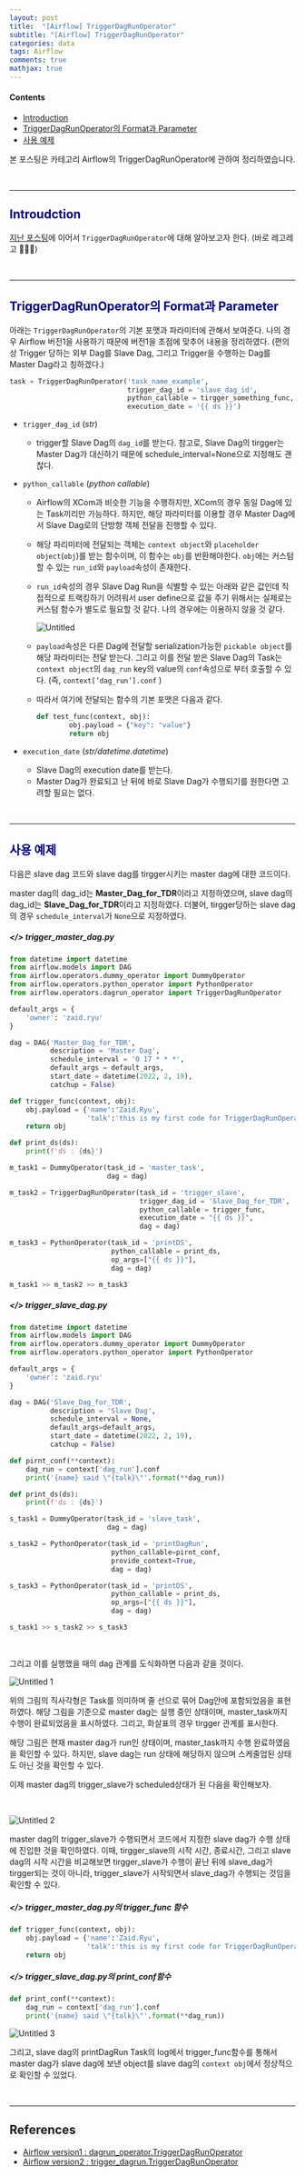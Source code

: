 ```yaml
---
layout: post
title:  "[Airflow] TriggerDagRunOperator"
subtitle: "[Airflow] TriggerDagRunOperator"
categories: data
tags: Airflow
comments: true
mathjax: true
---
```


#### Contents
- [Introduction](#introduction)
- [TriggerDagRunOperator의 Format과 Parameter](#triggerdagrunoperator의-format과-parameter)
- [사용 예제](#사용-예제)

본 포스팅은 카테고리 Airflow의  TriggerDagRunOperator에 관하여 정리하였습니다.

<br>

---

## <span style="color:navy">Introudction<span>

[지난 포스팅](https://jhryu1208.github.io/data/2022/02/20/Airflow_ExternalTaskSensor/)에 이어서 `TriggerDagRunOperator`에 대해 알아보고자 한다. (바로 레고레고 🏃💨💨)

<br>

---

## <span style="color:navy">TriggerDagRunOperator의 Format과 Parameter<span>

아래는 `TriggerDagRunOperator`의 기본 포맷과 파라미터에 관해서 보여준다.  나의 경우 Airflow 버전1을 사용하기 때문에 버전1을 초점에 맞추어 내용을 정리하였다. (편의상 Trigger 당하는 외부 Dag를 Slave Dag, 그리고 Trigger을 수행하는 Dag를 Master Dag라고 칭하겠다.)

 

```python
task = TriggerDagRunOperator('task_name_example',
                             trigger_dag_id = 'slave_dag_id',
                             python_callable = tirgger_something_func,
                             execution_date = '{{ ds }}')
```

- `trigger_dag_id` (*str*)
    - trigger할 Slave Dag의 `dag_id`를 받는다. 참고로, Slave Dag의 tirgger는 Master Dag가 대신하기 때문에 schedule_interval=None으로 지정해도 괜찮다.

- `python_callable` (*python callable*)
    - Airflow의 XCom과 비슷한 기능을 수행하지만,  XCom의 경우 동일 Dag에 있는 Task끼리만 가능하다. 하지만, 해당 파라미터를 이용할 경우 Master Dag에서 Slave Dag로의 단방향 객체 전달을 진행할 수 있다.
    - 해당 파리미터에 전달되는 객체는 `context object`와 `placeholder object`(`obj`)를 받는 함수이며, 이 함수는 `obj`를 반환해야한다. `obj`에는 커스텀할 수 있는 `run_id`와 `payload`속성이 존재한다.
    - `run_id`속성의 경우 Slave Dag Run을 식별할 수 있는 아래와 같은 값인데 직접적으로 트랙킹하기 어려워서 user define으로 값을 주기 위해서는 실제로는 커스텀 함수가 별도로 필요할 것 같다. 나의 경우에는 이용하지 않을 것 같다.
        
        ![Untitled](https://user-images.githubusercontent.com/53929665/154988161-cd5e9331-b611-4a1f-8d35-ac401be5eabe.png)
        
    - `payload`속성은 다른 Dag에 전달할 serialization가능한 `pickable object`를 해당 파라미터는 전달 받는다. 그리고 이를 전달 받은 Slave Dag의 Task는 `context object`의 `dag_run` key의 value의 `conf`속성으로 부터 호출할 수 있다. (즉, `context[’dag_run’].conf` )
    - 따라서 여기에 전달되는 함수의 기본 포맷은 다음과 같다.
        
        ```python
        def test_func(context, obj):
                obj.payload = {"key": "value"}
                return obj
        ```
        

- `execution_date` (*str/datetime.datetime*)
    - Slave Dag의 execution date를 받는다.
    - Master Dag가 완료되고 난 뒤에 바로 Slave Dag가 수행되기를 원한다면 고려할 필요는 없다.

<br>

---

## <span style="color:navy">사용 예제<span>

다음은 slave dag 코드와 slave dag를 tirgger시키는 master dag에 대한 코드이다.

master dag의 dag_id는 **Master_Dag_for_TDR**이라고 지정하였으며, slave dag의 dag_id는 **Slave_Dag_for_TDR**이라고 지정하였다. 더불어, tirgger당하는 slave dag의 경우 `schedule_interval`가 `None`으로 지정하였다.

##### </> trigger_master_dag.py

```python
from datetime import datetime
from airflow.models import DAG
from airflow.operators.dummy_operator import DummyOperator
from airflow.operators.python_operator import PythonOperator
from airflow.operators.dagrun_operator import TriggerDagRunOperator

default_args = {
    'owner': 'zaid.ryu'
}

dag = DAG('Master_Dag_for_TDR',
          description = 'Master Dag',
          schedule_interval = '0 17 * * *',
          default_args = default_args,
          start_date = datetime(2022, 2, 19),
          catchup = False)

def trigger_func(context, obj):
    obj.payload = {'name':'Zaid.Ryu',
                   'talk':'this is my first code for TriggerDagRunOperator'}
    return obj

def print_ds(ds):
    print(f'ds : {ds}')

m_task1 = DummyOperator(task_id = 'master_task',
                        dag = dag)

m_task2 = TriggerDagRunOperator(task_id = 'trigger_slave',
                                trigger_dag_id = 'Slave_Dag_for_TDR',
                                python_callable = trigger_func,
                                execution_date = "{{ ds }}",
                                dag = dag)

m_task3 = PythonOperator(task_id = 'printDS',
                         python_callable = print_ds,
                         op_args=["{{ ds }}"],
                         dag = dag)

m_task1 >> m_task2 >> m_task3
```

##### </> trigger_slave_dag.py

```python
from datetime import datetime
from airflow.models import DAG
from airflow.operators.dummy_operator import DummyOperator
from airflow.operators.python_operator import PythonOperator

default_args = {
    'owner': 'zaid.ryu'
}

dag = DAG('Slave_Dag_for_TDR',
          description = 'Slave Dag',
          schedule_interval = None,
          default_args=default_args,
          start_date = datetime(2022, 2, 19),
          catchup = False)

def pirnt_conf(**context):
    dag_run = context['dag_run'].conf
    print('{name} said \"{talk}\"'.format(**dag_run))

def print_ds(ds):
    print(f'ds : {ds}')

s_task1 = DummyOperator(task_id = 'slave_task',
                        dag = dag)

s_task2 = PythonOperator(task_id = 'printDagRun',
                         python_callable=pirnt_conf,
                         provide_context=True,
                         dag = dag)

s_task3 = PythonOperator(task_id = 'printDS',
                         python_callable = print_ds,
                         op_args=["{{ ds }}"],
                         dag = dag)

s_task1 >> s_task2 >> s_task3
```

<br>

그리고 이를 실행했을 때의 dag 관계를 도식화하면 다음과 같을 것이다. 

![Untitled 1](https://user-images.githubusercontent.com/53929665/154988151-994e654b-780e-4cbe-ba48-b329117e98db.png)

위의 그림의 직사각형은 Task를 의미하며 줄 선으로 묶어 Dag안에 포함되었음을 표현하였다. 해당 그림을 기준으로 master dag는 실행 중인 상태이며, master_task까지 수행이 완료되었음을 표시하였다. 그리고, 화살표의 경우 tirgger 관계를 표시한다.

해당 그림은 현재 master dag가 run인 상태이며, master_task까지 수행 완료하였음을 확인할 수 있다. 하지만, slave dag는 run 상태에 해당하지 않으며 스케줄업된 상태도 아닌 것을 확인할 수 있다.

이제 master dag의 trigger_slave가 scheduled상태가 된 다음을 확인해보자.

<br>


![Untitled 2](https://user-images.githubusercontent.com/53929665/154988153-4dc4cd3f-6ad3-4a72-bb94-edec409f7439.png)

master dag의 trigger_slave가 수행되면서 코드에서 지정한 slave dag가 수행 상태에 진입한 것을 확인하였다. 이때, tirgger_slave의 시작 시간, 종료시간, 그리고 slave dag의 시작 시간을 비교해보면 tirgger_slave가 수행이 끝난 뒤에 slave_dag가 tirgger되는 것이 아니라, trigger_slave가 시작되면서 slave_dag가 수행되는 것임을 확인할 수 있다. 

##### </> trigger_master_dag.py의 trigger_func 함수

```python
def trigger_func(context, obj):
    obj.payload = {'name':'Zaid.Ryu',
                   'talk':'this is my first code for TriggerDagRunOperator'}
    return obj
```

##### </> trigger_slave_dag.py의 print_conf함수

```python
def print_conf(**context):
    dag_run = context['dag_run'].conf
    print('{name} said \"{talk}\"'.format(**dag_run))
```


![Untitled 3](https://user-images.githubusercontent.com/53929665/154988157-aa9af60a-1740-4486-b1c6-0ce1654351ae.png)

그리고,  slave dag의 printDagRun Task의 log에서 trigger_func함수를 통해서 master dag가 slave dag에 보낸 object를 slave dag의 `context obj`에서 정상적으로 확인할 수 있었다. 

<br>

---

## References

- [Airflow version1 : dagrun_operator.TriggerDagRunOperator](https://airflow.apache.org/docs/apache-airflow/1.10.15/_api/airflow/operators/dagrun_operator/index.html?highlight=triggerdagrunoperator#airflow.operators.dagrun_operator.TriggerDagRunOperator)
- [Airflow version2 : trigger_dagrun.TriggerDagRunOperator](https://airflow.apache.org/docs/apache-airflow/stable/_api/airflow/operators/trigger_dagrun/index.html)